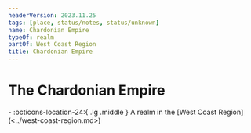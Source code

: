 ```yaml
---
headerVersion: 2023.11.25
tags: [place, status/notes, status/unknown]
name: Chardonian Empire
typeOf: realm
partOf: West Coast Region
title: Chardonian Empire
---
```


# The Chardonian Empire
<div class="grid cards ext-narrow-margin ext-one-column" markdown>
-    :octicons-location-24:{ .lg .middle } A realm in the [West Coast Region](<../west-coast-region.md>)  
</div>


